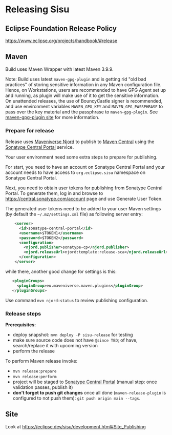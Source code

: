 # Releasing Sisu

## Eclipse Foundation Release Policy

<https://www.eclipse.org/projects/handbook/#release>

## Maven

Build uses Maven Wrapper with latest Maven 3.9.9.

Note: Build uses latest `maven-gpg-plugin` and is getting rid "old bad practices" of storing sensitive information in
any Maven configuration file. Hence, on Workstations, users are recommended to have GPG Agent set up and running,
as plugin will make use of it to get the sensitive information. On unattended releases, the use of
BouncyCastle signer is recommended, and use environment variables `MAVEN_GPG_KEY` and `MAVEN_GPG_PASSPHRASE` 
to pass over the key material and the passphrase to `maven-gpg-plugin`.
See [maven-gpg-plugin site](https://maven.apache.org/plugins/maven-gpg-plugin/usage.html) for more information.

### Prepare for release

Release uses [Maveniverse Njord](https://github.com/maveniverse/njord) to publish to [Maven Central](https://repo.maven.apache.org/maven2/) 
using the [Sonatype Central Portal](https://central.sonatype.com/) service.

Your user environment need some extra steps to prepare for publishing. 

For start, you need to have an account on Sonatype Central Portal and your account needs to have access to 
`org.eclipse.sisu` namespace on Sonatype Central Portal.

Next, you need to obtain user tokens for publishing from Sonatype Central Portal. To generate them, log in and
browse to https://central.sonatype.com/account page and use Generate User Token.

The generated user tokens need to be added to your user Maven settings (by default the `~/.m2/settings.xml` file) as
following server entry:

```xml
    <server>
      <id>sonatype-central-portal</id>
      <username>$TOKEN1</username>
      <password>$TOKEN2</password>
      <configuration>
        <njord.publisher>sonatype-cp</njord.publisher>
        <njord.releaseUrl>njord:template:release-sca</njord.releaseUrl>
      </configuration>
    </server>
```

while there, another good change for settings is this:

```xml
   <pluginGroups>
     <pluginGroup>eu.maveniverse.maven.plugins</pluginGroup>
   </pluginGroups>
```

Use command `mvn njord:status` to review publishing configuration.

### Release steps

**Prerequisites:**
* deploy snapshot: `mvn deploy -P sisu-release` for testing
* make sure source code does not have `@since TBD`; of have, search/replace it with upcoming version
* perform the release

To perform Maven release invoke:
* `mvn release:prepare`
* `mvn release:perform`
* project will be staged to [Sonatype Central Portal](https://central.sonatype.com/publishing) (manual step: once validation passes, publish it)
* **don't forget to push git changes** once all done (`maven-release-plugin` is configured to not push them): `git push origin main --tags`.

## Site

Look at https://eclipse.dev/sisu/development.html#Site_Publishing
